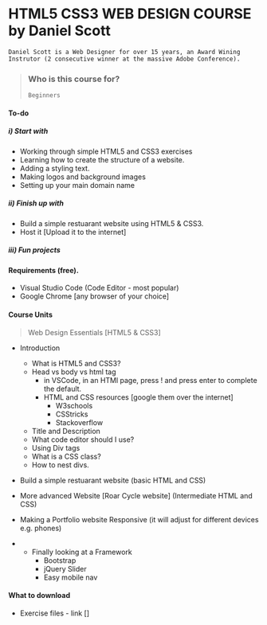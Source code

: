 # HTML5 CSS3 WEB DESIGN COURSE by Daniel Scott
` Daniel Scott is a Web Designer for over 15 years, an Award Wining Instrutor (2 consecutive winner at the massive Adobe Conference). ` 

> ### Who is this course for?
> ` Beginners `

#### To-do
##### i) Start with
- Working through  simple HTML5 and CSS3 exercises
- Learning how to create the structure of a website.
- Adding a styling text.
- Making logos and background images
- Setting up your main domain name
##### ii) Finish up with
- Build a simple restuarant website using HTML5 & CSS3.
- Host it [Upload it to the internet]
##### iii) Fun projects
 

#### Requirements (free).
- Visual Studio Code (Code Editor - most popular)
- Google Chrome [any browser of your choice]

#### Course Units
>  Web Design Essentials [HTML5 & CSS3]
-  Introduction
    - What is HTML5 and CSS3?
    -  Head vs body vs html tag
        - in VSCode, in an HTMl page, press ! and press enter to complete the default.
        - HTML and CSS resources [google them over the internet] 
            - W3schools
            - CSStricks
            - Stackoverflow
    - Title and Description
    - What code editor should I use?
    - Using Div tags 
    - What is a CSS class?
    - How to nest divs.

- Build a simple restuarant website (basic HTML and CSS)
- More advanced Website [Roar Cycle website] (Intermediate HTML and CSS)
- Making a Portfolio website Responsive (it will adjust for different devices e.g. phones)
- - Finally looking at a Framework
    - Bootstrap
    - jQuery Slider
    - Easy mobile nav

#### What to download
- Exercise files - link [] 